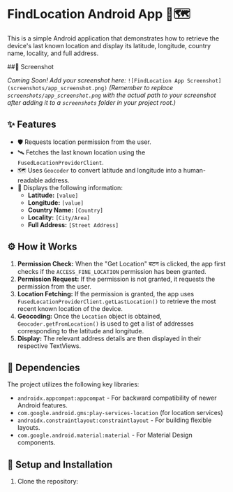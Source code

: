 # FindLocation Android App 📍🗺️

This is a simple Android application that demonstrates how to retrieve the device's last known location and display its latitude, longitude, country name, locality, and full address.

##📸 Screenshot

_Coming Soon! Add your screenshot here:_
`![FindLocation App Screenshot](screenshots/app_screenshot.png)`
_(Remember to replace `screenshots/app_screenshot.png` with the actual path to your screenshot after adding it to a `screenshots` folder in your project root.)_

## ✨ Features

*   🛡️ Requests location permission from the user.
*   🛰️ Fetches the last known location using the `FusedLocationProviderClient`.
*   🗺️ Uses `Geocoder` to convert latitude and longitude into a human-readable address.
*   📱 Displays the following information:
    *   **Latitude:** `[value]`
    *   **Longitude:** `[value]`
    *   **Country Name:** `[Country]`
    *   **Locality:** `[City/Area]`
    *   **Full Address:** `[Street Address]`

## ⚙️ How it Works

1.  **Permission Check:** When the "Get Location"  बटन is clicked, the app first checks if the `ACCESS_FINE_LOCATION` permission has been granted.
2.  **Permission Request:** If the permission is not granted, it requests the permission from the user.
3.  **Location Fetching:** If the permission is granted, the app uses `FusedLocationProviderClient.getLastLocation()` to retrieve the most recent known location of the device.
4.  **Geocoding:** Once the `Location` object is obtained, `Geocoder.getFromLocation()` is used to get a list of addresses corresponding to the latitude and longitude.
5.  **Display:** The relevant address details are then displayed in their respective TextViews.

## 🧱 Dependencies

The project utilizes the following key libraries:

*   `androidx.appcompat:appcompat` - For backward compatibility of newer Android features.
*   `com.google.android.gms:play-services-location` (for location services)
*   `androidx.constraintlayout:constraintlayout` - For building flexible layouts.
*   `com.google.android.material:material` - For Material Design components.

## 🚀 Setup and Installation

1.  Clone the repository:
    
